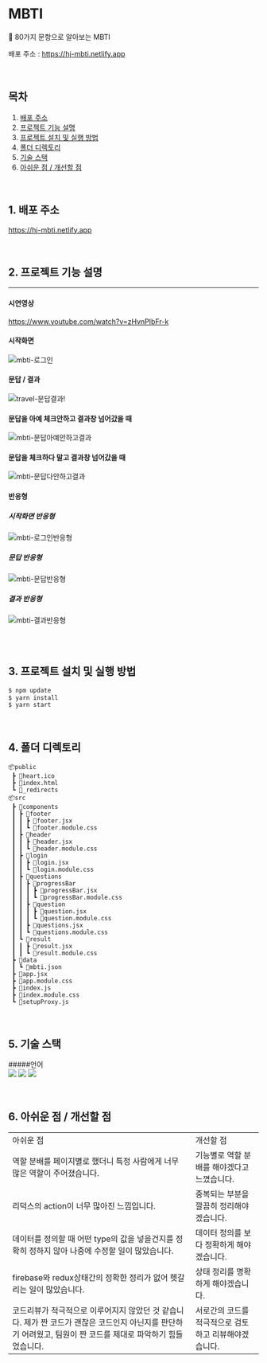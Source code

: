 # MBTI

🧾 80가지 문항으로 알아보는 MBTI

배포 주소 : https://hj-mbti.netlify.app

<br>

## 목차

1. [배포 주소](#1)
2. [프로젝트 기능 설명](#2)
3. [프로젝트 설치 및 실행 방법](#3)
4. [폴더 디렉토리](#4)
5. [기술 스택](#5)
6. [아쉬운 점 / 개선할 점](#6)

<br>

## 1. 배포 주소<a id="1"></a>

https://hj-mbti.netlify.app

<br>

## 2. 프로젝트 기능 설명 <a id="2"></a>

<hr />

#### 시연영상

https://www.youtube.com/watch?v=zHvnPIbFr-k

#### 시작화면

![mbti-로그인](https://user-images.githubusercontent.com/76847993/136400291-44d2d296-7df1-4458-a7fb-b1065c8418dc.gif)

#### 문답 / 결과

![travel-문답결과!](https://user-images.githubusercontent.com/76847993/136499011-0ea04b9b-b4ee-4513-9737-7318c8e5e8ed.gif)

#### 문답을 아예 체크안하고 결과창 넘어갔을 때

![mbti-문답아예안하고결과](https://user-images.githubusercontent.com/76847993/136400084-7d8593f9-1cb2-4203-b8b2-bb6ce342c6a4.gif)

#### 문답을 체크하다 말고 결과창 넘어갔을 때

![mbti-문답다안하고결과](https://user-images.githubusercontent.com/76847993/136400112-6d4bf592-c9d4-49be-b2a6-55eb5d62e410.gif)

#### 반응형

##### 시작화면 반응형

![mbti-로그인반응형](https://user-images.githubusercontent.com/76847993/136400263-8fa4638d-efb9-47da-a19f-6079129d3d47.gif)

##### 문답 반응형

![mbti-문답반응형](https://user-images.githubusercontent.com/76847993/136400099-d7bc2341-4509-4a7e-be10-d3ead9ea6c62.gif)

##### 결과 반응형

![mbti-결과반응형](https://user-images.githubusercontent.com/76847993/136400306-1cac2318-1926-4515-b85d-60286f75dc70.gif)

<br>
<br>

## 3. 프로젝트 설치 및 실행 방법 <a id="3"></a>

```js
$ npm update
$ yarn install
$ yarn start
```

<br>

## 4. 폴더 디렉토리 <a id="4"></a>

```
📦public
 ┣ 📜heart.ico
 ┣ 📜index.html
 ┗ 📜_redirects
📦src
 ┣ 📂components
 ┃ ┣ 📂footer
 ┃ ┃ ┣ 📜footer.jsx
 ┃ ┃ ┗ 📜footer.module.css
 ┃ ┣ 📂header
 ┃ ┃ ┣ 📜header.jsx
 ┃ ┃ ┗ 📜header.module.css
 ┃ ┣ 📂login
 ┃ ┃ ┣ 📜login.jsx
 ┃ ┃ ┗ 📜login.module.css
 ┃ ┣ 📂questions
 ┃ ┃ ┣ 📂progressBar
 ┃ ┃ ┃ ┣ 📜progressBar.jsx
 ┃ ┃ ┃ ┗ 📜progressBar.module.css
 ┃ ┃ ┣ 📂question
 ┃ ┃ ┃ ┣ 📜question.jsx
 ┃ ┃ ┃ ┗ 📜question.module.css
 ┃ ┃ ┣ 📜questions.jsx
 ┃ ┃ ┗ 📜questions.module.css
 ┃ ┗ 📂result
 ┃ ┃ ┣ 📜result.jsx
 ┃ ┃ ┗ 📜result.module.css
 ┣ 📂data
 ┃ ┗ 📜mbti.json
 ┣ 📜app.jsx
 ┣ 📜app.module.css
 ┣ 📜index.js
 ┣ 📜index.module.css
 ┗ 📜setupProxy.js
```

<br>

## 5. 기술 스택 <a id="5"></a>

#####언어<br/>
<img src="https://img.shields.io/badge/React-61DAFB?style=for-the-badge&logo=react&logoColor=black">
<img src="https://img.shields.io/badge/React_Router-CA4245?style=for-the-badge&logo=react-router&logoColor=black">
<img src="https://img.shields.io/badge/postCss-DD3A0A?style=for-the-badge&logo=postCss&logoColor=black">

<br>

## 6. 아쉬운 점 / 개선할 점 <a id="6"></a>

<table class="table">
  <tr>
    <td class="title left">아쉬운 점</td>
    <td class="title right">개선할 점</td>
  </tr>
  <tr>
    <td>역할 분배를 페이지별로 했더니 특정 사람에게 너무 많은 역할이 주어졌습니다.</td>
    <td>기능별로 역할 분배를 해야겠다고 느꼈습니다.</td>
  </tr>
  <tr>
    <td>리덕스의 action이 너무 많아진 느낌입니다.</td>
    <td>중복되는 부분을 깔끔히 정리해야겠습니다.</td>
  </tr>
  <tr>
    <td>데이터를 정의할 때 어떤 type의 값을 넣을건지를 정확히 정하지 않아 나중에 수정할 일이 많았습니다.</td>
    <td>데이터 정의를 보다 정확하게 해야겠습니다.</td>
  </tr>
  <tr>
    <td>firebase와 redux상태간의 정확한 정리가 없어 헷갈리는 일이 많았습니다.	</td>
    <td>상태 정리를 명확하게 해야겠습니다.</td>
  </tr>
  <tr>
    <td>코드리뷰가 적극적으로 이루어지지 않았던 것 같습니다. 제가 짠 코드가 괜찮은 코드인지 아닌지를 판단하기 어려웠고, 팀원이 짠 코드를 제대로 파악하기 힘들었습니다.</td>
    <td>서로간의 코드를 적극적으로 검토하고 리뷰해야겠습니다.</td>
  </tr>
